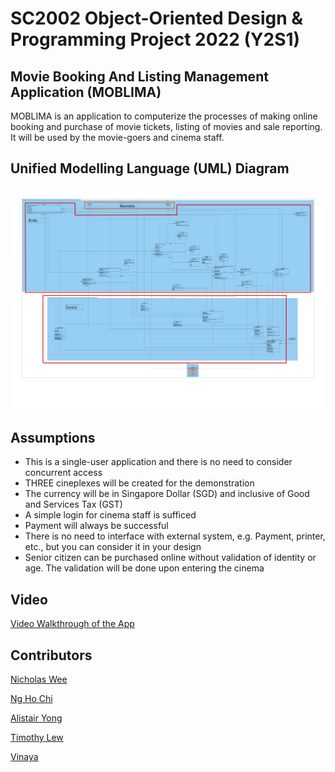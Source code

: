 # SC2002 Object-Oriented Design & Programming Project 2022 (Y2S1)
## Movie Booking And Listing Management Application (MOBLIMA)
MOBLIMA is an application to computerize the processes of making online booking and purchase of movie tickets, listing of movies and sale reporting. It will be used by the movie-goers and cinema staff.

## Unified Modelling Language (UML) Diagram
![UML_Class_Diagram](res/UML_CLASS_DIAGRAM.png)

## Assumptions
* This is a single-user application and there is no need to consider concurrent access
* THREE cineplexes will be created for the demonstration
* The currency will be in Singapore Dollar (SGD) and inclusive of Good and Services Tax
(GST)
* A simple login for cinema staff is sufficed
* Payment will always be successful
* There is no need to interface with external system, e.g. Payment, printer, etc., but you can
consider it in your design
* Senior citizen can be purchased online without validation of identity or age. The
validation will be done upon entering the cinema

## Video
[Video Walkthrough of the App](https://www.youtube.com/watch?v=vlSYCEGigPw&ab_channel=NicholasWee)

## Contributors
[Nicholas Wee](https://github.com/nicholasweecw "Nicholas Wee")

[Ng Ho Chi](https://github.com/nghochi123 "Ng Ho Chi")

[Alistair Yong](https://github.com/AlistairYong "Alistair Yong")

[Timothy Lew](https://github.com/timothy-lew "Timothy Lew")

[Vinaya](https://github.com/Vinaya72 "Vinaya")
